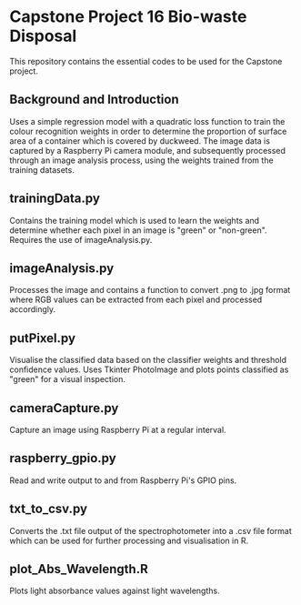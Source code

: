 # Capstone Project 16 Bio-waste Disposal
This repository contains the essential codes to be used for the Capstone project.

## Background and Introduction
Uses a simple regression model with a quadratic loss function to train the colour recognition weights in order to determine the proportion of surface area of a container which is covered by duckweed. The image data is captured by a Raspberry Pi camera module, and subsequently processed through an image analysis process, using the weights trained from the training datasets.

## trainingData.py
Contains the training model which is used to learn the weights and determine whether each pixel in an image is "green" or "non-green". 
Requires the use of imageAnalysis.py.

## imageAnalysis.py
Processes the image and contains a function to convert .png to .jpg format where RGB values can be extracted from each pixel and processed accordingly.

## putPixel.py
Visualise the classified data based on the classifier weights and threshold confidence values. 
Uses Tkinter PhotoImage and plots points classified as "green" for a visual inspection.

## cameraCapture.py
Capture an image using Raspberry Pi at a regular interval.

## raspberry_gpio.py
Read and write output to and from Raspberry Pi's GPIO pins.

## txt_to_csv.py
Converts the .txt file output of the spectrophotometer into a .csv file format which can be used for further processing and visualisation in R.

## plot_Abs_Wavelength.R
Plots light absorbance values against light wavelengths.